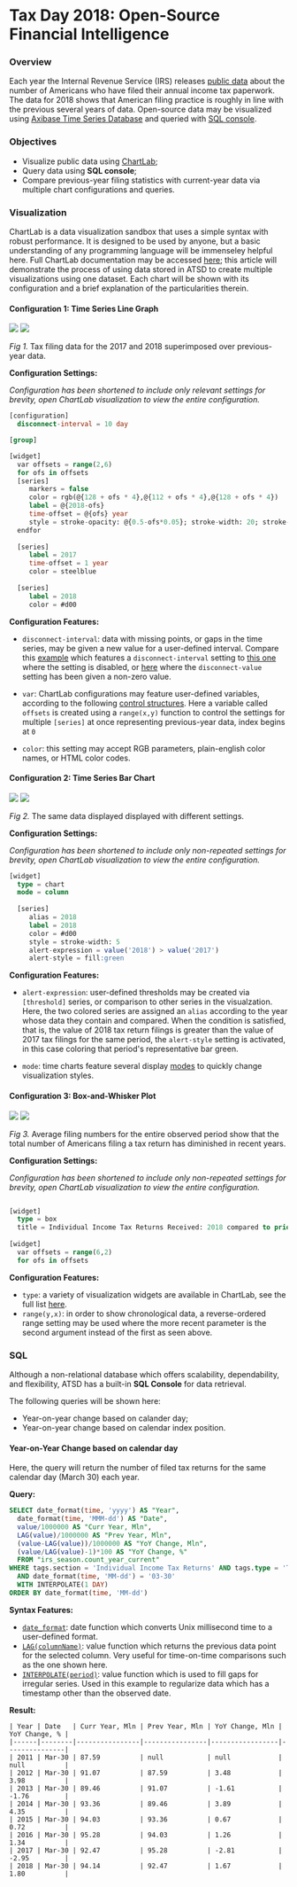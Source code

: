 # Tax Day 2018: Open-Source Financial Intelligence

### Overview

Each year the Internal Revenue Service (IRS) releases [public data](https://www.irs.gov/newsroom/2018-and-prior-year-filing-season-statistics) about the number of Americans who have filed their annual income tax paperwork. The data for 2018 shows that American filing practice is roughly in line with the previous several years of data. Open-source data may be visualized using [Axibase Time Series Database](https://axibase.com/products/axibase-time-series-database/) and queried with [SQL console](https://github.com/axibase/atsd/tree/master/sql#overview).

### Objectives 

* Visualize public data using [ChartLab](https://apps.axibase.com);
* Query data using **SQL console**;
* Compare previous-year filing statistics with current-year data via multiple chart configurations and queries.

### Visualization

ChartLab is a data visualization sandbox that uses a simple syntax with robust performance. It is designed to be used by anyone, but a basic understanding of any programming language will be immenseley helpful here. Full ChartLab documentation may be accessed [here](https://axibase.com/products/axibase-time-series-database/visualization/widgets/); this article will demonstrate the process of using data stored in ATSD to create multiple visualizations using one dataset. Each chart will be shown with its configuration and a brief explanation of the particularities therein.

#### Configuration 1: Time Series Line Graph

![](images/tax-2018-title.png)
[![](images/button.png)](https://apps.axibase.com/chartlab/fd986f58)

*Fig 1.* Tax filing data for the 2017 and 2018 superimposed over previous-year data. 

**Configuration Settings:**

*Configuration has been shortened to include only relevant settings for brevity, open ChartLab visualization to view the entire configuration.*

```sql
[configuration]
  disconnect-interval = 10 day

[group]

[widget]
  var offsets = range(2,6)
  for ofs in offsets
  [series]
     markers = false
     color = rgb(@{128 + ofs * 4},@{112 + ofs * 4},@{128 + ofs * 4})
     label = @{2018-ofs}
     time-offset = @{ofs} year
     style = stroke-opacity: @{0.5-ofs*0.05}; stroke-width: 20; stroke-linecap: round ; stroke-linejoin: round   
  endfor
      
  [series]
     label = 2017 
     time-offset = 1 year
     color = steelblue  
   
  [series]
     label = 2018   
     color = #d00
```

**Configuration Features:**

* `disconnect-interval`: data with missing points, or gaps in the time series, may be given a new value for a user-defined interval. Compare this [example](https://apps.axibase.com/chartlab/8234982b) which features a `disconnect-interval` setting to [this one](https://apps.axibase.com/chartlab/2f06ecee) where the setting is disabled, or [here](https://apps.axibase.com/chartlab/bb9e34e8) where the `disconnect-value` setting has been given a non-zero value. 

* `var`: ChartLab configurations may feature user-defined variables, according to the following [control structures](https://axibase.com/products/axibase-time-series-database/visualization/widgets/control-structures/). Here a variable called `offsets` is created using a `range(x,y)` function to control the settings for multiple `[series]` at once representing previous-year data, index begins at `0`

* `color`: this setting may accept RGB parameters, plain-english color names, or HTML color codes.

#### Configuration 2: Time Series Bar Chart

![](images/tax-2018_1.png)
[![](images/button.png)](https://apps.axibase.com/chartlab/07f8b200)

*Fig 2.* The same data displayed displayed with different settings.

**Configuration Settings:**

*Configuration has been shortened to include only non-repeated settings for brevity, open ChartLab visualization to view the entire configuration.*

```sql
[widget]
  type = chart
  mode = column
   
  [series]
     alias = 2018
     label = 2018   
     color = #d00
     style = stroke-width: 5
     alert-expression = value('2018') > value('2017')
     alert-style = fill:green      
```

**Configuration Features:**

* `alert-expression`: user-defined thresholds may be created via `[threshold]` series, or comparison to other series in the visualzation. Here, the two colored series are assigned an `alias` according to the year whose data they contain and compared. When the condition is satisfied, that is, the value of 2018 tax return filings is greater than the value of 2017 tax filings for the same period, the `alert-style` setting is activated, in this case coloring that period's representative bar green.

* `mode`: time charts feature several display [modes](https://axibase.com/products/axibase-time-series-database/visualization/widgets/time-chart/) to quickly change visualization styles. 

#### Configuration 3: Box-and-Whisker Plot

![](images/tax-2018-2.png)
[![](images/button.png)](https://apps.axibase.com/chartlab/5dba3269)

*Fig 3.* Average filing numbers for the entire observed period show that the total number of Americans filing a tax return has diminished in recent years.

**Configuration Settings:**

*Configuration has been shortened to include only non-repeated settings for brevity, open ChartLab visualization to view the entire configuration.*

```sql

[widget]
  type = box
  title = Individual Income Tax Returns Received: 2018 compared to prior years
  
[widget]
  var offsets = range(6,2)
  for ofs in offsets  
```

**Configuration Features:**

* `type`: a variety of visualization widgets are available in ChartLab, see the full list [here](https://axibase.com/products/axibase-time-series-database/visualization/widgets/).
* `range(y,x)`: in order to show chronological data, a reverse-ordered range setting may be used where the more recent parameter is the second argument instead of the first as seen above.

### SQL

Although a non-relational database which offers scalability, dependability, and flexibility, ATSD has a built-in **SQL Console** for data retrieval.

The following queries will be shown here:

* Year-on-year change based on calander day;
* Year-on-year change based on calendar index position.

#### Year-on-Year Change based on calendar day

Here, the query will return the number of filed tax returns for the same calendar day (March 30) each year.

**Query:**

```sql
SELECT date_format(time, 'yyyy') AS "Year",
  date_format(time, 'MMM-dd') AS "Date",
  value/1000000 AS "Curr Year, Mln",
  LAG(value)/1000000 AS "Prev Year, Mln",
  (value-LAG(value))/1000000 AS "YoY Change, Mln",
  (value/LAG(value)-1)*100 AS "YoY Change, %"
  FROM "irs_season.count_year_current"
WHERE tags.section = 'Individual Income Tax Returns' AND tags.type = 'Total Returns Received'
  AND date_format(time, 'MM-dd') = '03-30'
  WITH INTERPOLATE(1 DAY)
ORDER BY date_format(time, 'MM-dd')
```

**Syntax Features:**

* [`date_format`](https://github.com/axibase/atsd/tree/master/sql#date-functions): date function which converts Unix millisecond time to a user-defined format.
* [`LAG(columnName)`](https://github.com/axibase/atsd/tree/master/sql#lag): value function which returns the previous data point for the selected column. Very useful for time-on-time comparisons such as the one shown here.
* [`INTERPOLATE(period)`](https://github.com/axibase/atsd/tree/master/sql#functions): value function which is used to fill gaps for irregular series. Used in this example to regularize data which has a timestamp other than the observed date.

**Result:**

```
| Year | Date   | Curr Year, Mln | Prev Year, Mln | YoY Change, Mln | YoY Change, % | 
|------|--------|----------------|----------------|-----------------|---------------| 
| 2011 | Mar-30 | 87.59          | null           | null            | null          | 
| 2012 | Mar-30 | 91.07          | 87.59          | 3.48            | 3.98          | 
| 2013 | Mar-30 | 89.46          | 91.07          | -1.61           | -1.76         | 
| 2014 | Mar-30 | 93.36          | 89.46          | 3.89            | 4.35          | 
| 2015 | Mar-30 | 94.03          | 93.36          | 0.67            | 0.72          | 
| 2016 | Mar-30 | 95.28          | 94.03          | 1.26            | 1.34          | 
| 2017 | Mar-30 | 92.47          | 95.28          | -2.81           | -2.95         | 
| 2018 | Mar-30 | 94.14          | 92.47          | 1.67            | 1.80          | 
```
